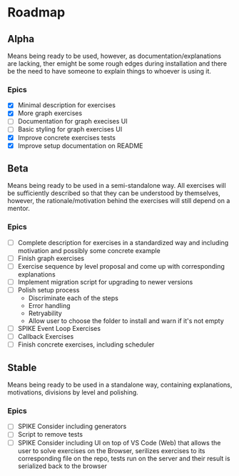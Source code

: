 # Roadmap

## Alpha

Means being ready to be used, however, as documentation/explanations are lacking, ther emight be some rough edges during installation and there be the need to have someone to explain things to whoever is using it.

### Epics

- [x] Minimal description for exercises
- [x] More graph exercises
- [ ] Documentation for graph execises UI
- [ ] Basic styling for graph exercises UI
- [x] Improve concrete exercises tests
- [x] Improve setup documentation on README

## Beta

Means being ready to be used in a semi-standalone way. All exercises will be sufficiently described so that they can be understood by themselves, however, the rationale/motivation behind the exercises will still depend on a mentor.

### Epics

- [ ] Complete description for exercises in a standardized way and including motivation and possibly some concrete example
- [ ] Finish graph exercises
- [ ] Exercise sequence by level proposal and come up with corresponding explanations
- [ ] Implement migration script for upgrading to newer versions
- [ ] Polish setup process
  - Discriminate each of the steps
  - Error handling
  - Retryability
  - Allow user to choose the folder to install and warn if it's not empty
- [ ] SPIKE Event Loop Exercises
- [ ] Callback Exercises
- [ ] Finish concrete exercises, including scheduler

## Stable

Means being ready to be used in a standalone way, containing explanations, motivations, divisions by level and polishing.

### Epics

- [ ] SPIKE Consider including generators
- [ ] Script to remove tests
- [ ] SPIKE Consider including UI on top of VS Code (Web) that allows the user to solve exercises on the Browser, serilizes exercises to its corresponding file on the repo, tests run on the server and their result is serialized back to the browser
